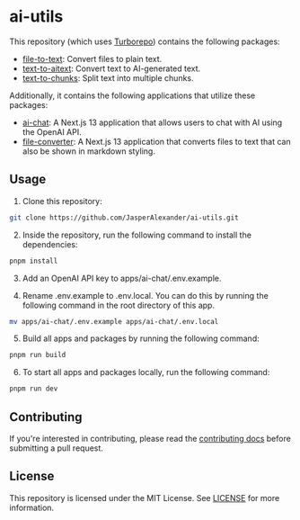 # ai-utils

This repository (which uses [Turborepo](https://turbo.build/)) contains the following packages:

- [file-to-text](packages/file-to-text/README.md): Convert files to plain text.
- [text-to-aitext](packages/text-to-aitext/README.md): Convert text to AI-generated text.
- [text-to-chunks](packages/text-to-chunks/README.md): Split text into multiple chunks.

Additionally, it contains the following applications that utilize these packages:

- [ai-chat](apps/ai-chat/README.md): A Next.js 13 application that allows users to chat with AI using the OpenAI API.
- [file-converter](apps/file-converter/README.md): A Next.js 13 application that converts files to text that can also be shown in markdown styling.

## Usage

1. Clone this repository:

```sh
git clone https://github.com/JasperAlexander/ai-utils.git
```

2. Inside the repository, run the following command to install the dependencies:

```sh
pnpm install
```

3. Add an OpenAI API key to apps/ai-chat/.env.example.

4. Rename .env.example to .env.local. You can do this by running the following command in the root directory of this app.

```sh
mv apps/ai-chat/.env.example apps/ai-chat/.env.local
```

5. Build all apps and packages by running the following command:

```sh
pnpm run build
```

6. To start all apps and packages locally, run the following command:

```sh
pnpm run dev
```

## Contributing

If you're interested in contributing, please read the [contributing docs](https://github.com/JasperAlexander/ai-utils/blob/main/CONTRIBUTING.md) before submitting a pull request.

## License

This repository is licensed under the MIT License. See [LICENSE](LICENSE.md) for more information.

